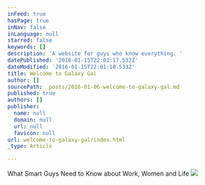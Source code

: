 ```yaml
---
inFeed: true
hasPage: true
inNav: false
inLanguage: null
starred: false
keywords: []
description: 'A website for guys who know everything. '
datePublished: '2016-01-15T22:01:17.532Z'
dateModified: '2016-01-15T22:01:10.533Z'
title: Welcome to Galaxy Gal
author: []
sourcePath: _posts/2016-01-06-welcome-to-galaxy-gal.md
published: true
authors: []
publisher:
  name: null
  domain: null
  url: null
  favicon: null
url: welcome-to-galaxy-gal/index.html
_type: Article

---
```

What Smart Guys Need to Know about Work, Women and Life
![](https://the-grid-user-content.s3-us-west-2.amazonaws.com/4e6878c7-f82f-4c22-a8d4-6e79705b8d3b.jpg)